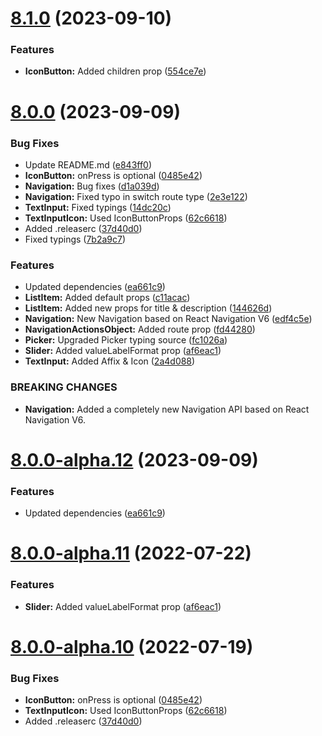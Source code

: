 # [8.1.0](https://github.com/BlueBaseJS/components/compare/v8.0.0...v8.1.0) (2023-09-10)

### Features

*   **IconButton:** Added children prop ([554ce7e](https://github.com/BlueBaseJS/components/commit/554ce7e3b65e9f3c76c8539d8f38e79ecb90fd84))

# [8.0.0](https://github.com/BlueBaseJS/components/compare/v7.0.2...v8.0.0) (2023-09-09)

### Bug Fixes

*   Update README.md ([e843ff0](https://github.com/BlueBaseJS/components/commit/e843ff0822aa293fd94b9ca42390dcfe91ff447a))
*   **IconButton:** onPress is optional ([0485e42](https://github.com/BlueBaseJS/components/commit/0485e421ecb30eec723d5ed350f2d1a88c319dc8))
*   **Navigation:** Bug fixes ([d1a039d](https://github.com/BlueBaseJS/components/commit/d1a039dae77e5182d48efc3996995dc53f8f2498))
*   **Navigation:** Fixed typo in switch route type ([2e3e122](https://github.com/BlueBaseJS/components/commit/2e3e122127b493e75b1f4d9bade632c4d7fb717c))
*   **TextInput:** Fixed typings ([14dc20c](https://github.com/BlueBaseJS/components/commit/14dc20c52b9ce1fdff83f56bbdaefd05eb85a6f8))
*   **TextInputIcon:** Used IconButtonProps ([62c6618](https://github.com/BlueBaseJS/components/commit/62c661805be8b12b2e215b91a060913ef1952cfa))
*   Added .releaserc ([37d40d0](https://github.com/BlueBaseJS/components/commit/37d40d02b0f9c1ac49c2546de1c21b3be739d7bc))
*   Fixed typings ([7b2a9c7](https://github.com/BlueBaseJS/components/commit/7b2a9c7542ffdbe19a1b2ee302e9a1eeae16ac2e))

### Features

*   Updated dependencies ([ea661c9](https://github.com/BlueBaseJS/components/commit/ea661c9a43e9f211bbd239240aaffc377cda0841))
*   **ListItem:** Added default props ([c11acac](https://github.com/BlueBaseJS/components/commit/c11acace19e2f40fb54b067602c30122d7b2893d))
*   **ListItem:** Added new props for title & description ([144626d](https://github.com/BlueBaseJS/components/commit/144626d4ab3de67cbc52df9c84a6082b3edcfe19))
*   **Navigation:** New Navigation based on React Navigation V6 ([edf4c5e](https://github.com/BlueBaseJS/components/commit/edf4c5e1cb1a0c8b521e84e5000f7f42b79eee24))
*   **NavigationActionsObject:** Added route prop ([fd44280](https://github.com/BlueBaseJS/components/commit/fd44280e1669c541a166759ca6cc99b8ed2b71d9))
*   **Picker:** Upgraded Picker typing source ([fc1026a](https://github.com/BlueBaseJS/components/commit/fc1026a9d468b62a1b863127dafe1feed8c4787f))
*   **Slider:** Added valueLabelFormat prop ([af6eac1](https://github.com/BlueBaseJS/components/commit/af6eac146c38f4f2948a4d707a8e4d92fe545f78))
*   **TextInput:** Added Affix & Icon ([2a4d088](https://github.com/BlueBaseJS/components/commit/2a4d088cf15cca2e9835399d6043cdd25f957d7b))

### BREAKING CHANGES

*   **Navigation:** Added a completely new Navigation API based on React Navigation V6.

# [8.0.0-alpha.12](https://github.com/BlueBaseJS/components/compare/v8.0.0-alpha.11...v8.0.0-alpha.12) (2023-09-09)

### Features

*   Updated dependencies ([ea661c9](https://github.com/BlueBaseJS/components/commit/ea661c9a43e9f211bbd239240aaffc377cda0841))

# [8.0.0-alpha.11](https://github.com/BlueBaseJS/components/compare/v8.0.0-alpha.10...v8.0.0-alpha.11) (2022-07-22)

### Features

*   **Slider:** Added valueLabelFormat prop ([af6eac1](https://github.com/BlueBaseJS/components/commit/af6eac146c38f4f2948a4d707a8e4d92fe545f78))

# [8.0.0-alpha.10](https://github.com/BlueBaseJS/components/compare/v8.0.0-alpha.9...v8.0.0-alpha.10) (2022-07-19)

### Bug Fixes

*   **IconButton:** onPress is optional ([0485e42](https://github.com/BlueBaseJS/components/commit/0485e421ecb30eec723d5ed350f2d1a88c319dc8))
*   **TextInputIcon:** Used IconButtonProps ([62c6618](https://github.com/BlueBaseJS/components/commit/62c661805be8b12b2e215b91a060913ef1952cfa))
*   Added .releaserc ([37d40d0](https://github.com/BlueBaseJS/components/commit/37d40d02b0f9c1ac49c2546de1c21b3be739d7bc))
